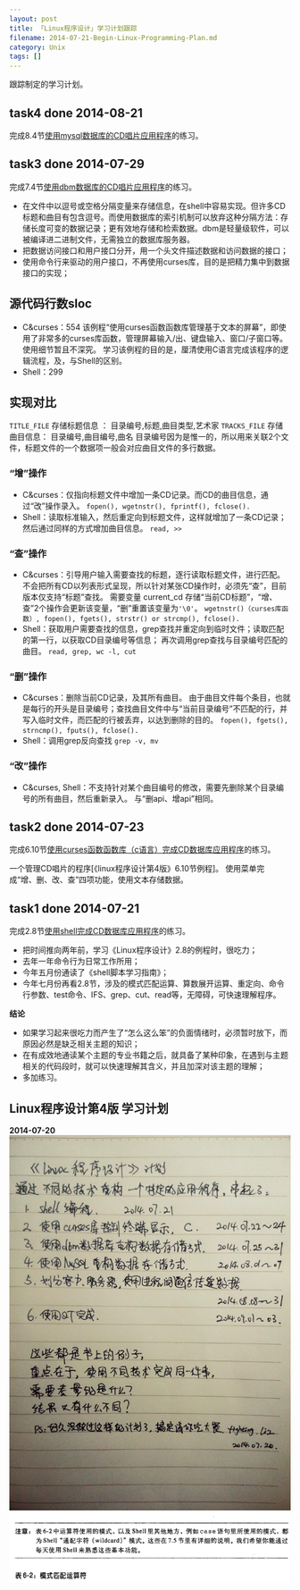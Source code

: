 ```yaml
---
layout: post
title: 「Linux程序设计」学习计划跟踪
filename: 2014-07-21-Begin-Linux-Programming-Plan.md
category: Unix
tags: []
---
```


跟踪制定的学习计划。

## task4 done 2014-08-21

完成8.4节[使用mysql数据库的CD唱片应用程序](https://github.com/li2/beginning-linux-programming-exercise/tree/master/cd_mysql)的练习。


## task3 done 2014-07-29

完成7.4节[使用dbm数据库的CD唱片应用程序](https://github.com/li2/beginning-linux-programming-exercise/tree/master/cd_dbm)的练习。

- 在文件中以逗号或空格分隔变量来存储信息，在shell中容易实现。但许多CD标题和曲目有包含逗号。而使用数据库的索引机制可以放弃这种分隔方法：存储长度可变的数据记录；更有效地存储和检索数据。dbm是轻量级软件，可以被编译进二进制文件，无需独立的数据库服务器。
- 把数据访问接口和用户接口分开，用一个头文件描述数据和访问数据的接口；
- 使用命令行来驱动的用户接口，不再使用curses库，目的是把精力集中到数据接口的实现；

<!-- more -->

## 源代码行数sloc

- C&curses：554
     该例程“使用curses函数函数库管理基于文本的屏幕”，即使用了非常多的curses库函数，管理屏幕输入/出、键盘输入、窗口/子窗口等。使用细节暂且不深究。
     学习该例程的目的是，厘清使用C语言完成该程序的逻辑流程，及，与Shell的区别。
-  Shell：299


## 实现对比

`TITLE_FILE` 存储标题信息 ： 目录编号,标题,曲目类型,艺术家
`TRACKS_FILE` 存储曲目信息： 目录编号,曲目编号,曲名
目录编号因为是惟一的，所以用来关联2个文件，标题文件的一个数据项一般会对应曲目文件的多行数据。
 
### “增”操作
 
- C&curses：仅指向标题文件中增加一条CD记录。而CD的曲目信息，通过“改”操作录入。
    `fopen(), wgetnstr(), fprintf(), fclose().`
- Shell：读取标准输入，然后重定向到标题文件，这样就增加了一条CD记录；然后通过同样的方式增加曲目信息。
    `read, >>`
 
### “查”操作
 
- C&curses：引导用户输入需要查找的标题，逐行读取标题文件，进行匹配。
    不会把所有CD以列表形式呈现，所以针对某张CD操作时，必须先“查”，目前版本仅支持“标题”查找。
    需要变量 current_cd 存储“当前CD标题”，“增、查”2个操作会更新该变量，“删”重置该变量为`'\0'`。
    `wgetnstr()（curses库函数）, fopen(), fgets(), strstr() or strcmp(), fclose().`
- Shell：获取用户需要查找的信息，grep查找并重定向到临时文件；读取匹配的第一行，以获取CD目录编号等信息； 再次调用grep查找与目录编号匹配的曲目。
    `read, grep, wc -l, cut`
 
### “删”操作
 
- C&curses：删除当前CD记录，及其所有曲目。
    由于曲目文件每个条目，也就是每行的开头是目录编号；查找曲目文件中与“当前目录编号”不匹配的行，并写入临时文件，而匹配的行被丢弃，以达到删除的目的。
    `fopen(), fgets(), strncmp(), fputs(), fclose().`
- Shell：调用grep反向查找
    `grep -v, mv`
 
### “改”操作
 
- C&curses, Shell：不支持针对某个曲目编号的修改，需要先删除某个目录编号的所有曲目，然后重新录入。
    与“删api、增api”相同。


## task2 done 2014-07-23

完成6.10节[使用curses函数函数库（c语言）完成CD数据库应用程序](https://github.com/li2/beginning-linux-programming-exercise/blob/master/mini_cd_manager.c)的练习。
   
一个管理CD唱片的程序[《linux程序设计第4版》6.10节例程]。 使用菜单完成“增、删、改、查”四项功能，使用文本存储数据。


## task1 done 2014-07-21

完成2.8节[使用shell完成CD数据库应用程序]( https://github.com/li2/beginning-linux-programming-exercise/blob/master/mini_cd_manager.sh )的练习。
 
- 把时间推向两年前，学习《Linux程序设计》2.8的例程时，很吃力；
- 去年一年命令行为日常工作所用；
- 今年五月份通读了《shell脚本学习指南》；
- 今年七月份再看2.8节，涉及的模式匹配运算、算数展开运算、重定向、命令行参数、test命令、IFS、grep、cut、read等，无障碍，可快速理解程序。
 
**结论**
 
- 如果学习起来很吃力而产生了“怎么这么笨”的负面情绪时，必须暂时放下，而原因必然是缺乏相关主题的知识；
- 在有成效地通读某个主题的专业书籍之后，就具备了某种印象，在遇到与主题相关的代码段时，就可以快速理解其含义，并且加深对该主题的理解；
- 多加练习。
 
  
## Linux程序设计第4版 学习计划
 
**2014-07-20**
![计划](/assets/img/unix/begin-linux-programming-学习计划_20140720.jpg)
![ 每天使用shell来熟悉这些基本功能 ](/assets/img/unix/shell脚本学习指南-表6-2-每天使用.png)
